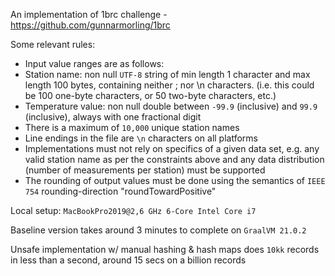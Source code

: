 An implementation of 1brc challenge - https://github.com/gunnarmorling/1brc

Some relevant rules:

* Input value ranges are as follows:
* Station name: non null `UTF-8` string of min length 1 character and max length 100 bytes, containing neither ; nor \n characters. (i.e. this could be 100 one-byte characters, or 50 two-byte characters, etc.)
* Temperature value: non null double between `-99.9` (inclusive) and `99.9` (inclusive), always with one fractional digit
* There is a maximum of `10,000` unique station names
* Line endings in the file are `\n` characters on all platforms
* Implementations must not rely on specifics of a given data set, e.g. any valid station name as per the constraints above and any data distribution (number of measurements per station) must be supported
* The rounding of output values must be done using the semantics of `IEEE 754` rounding-direction "roundTowardPositive"

Local setup: `MacBookPro2019@2,6 GHz 6-Core Intel Core i7`

Baseline version takes around 3 minutes to complete on `GraalVM 21.0.2`

Unsafe implementation w/ manual hashing & hash maps does `10kk` records in less than a second, around 15 secs on a billion records 
